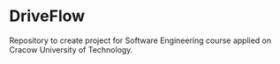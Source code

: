 # DriveFlow
Repository to create project for Software Engineering course applied on Cracow University of Technology.
